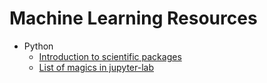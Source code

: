 # Machine Learning Resources


- Python
    - [Introduction to scientific packages](https://lectures.scientific-python.org/)
    - [List of magics in jupyter-lab](https://ipython.readthedocs.io/en/stable/interactive/magics.html)


